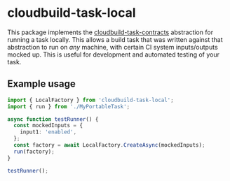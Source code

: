# cloudbuild-task-local

This package implements the [cloudbuild-task-contracts](https://www.npmjs.com/package/cloudbuild-task-contracts) abstraction
for running a task locally.
This allows a build task that was written against that abstraction to run on *any* machine, with certain CI system
inputs/outputs mocked up.
This is useful for development and automated testing of your task.

## Example usage

```ts
import { LocalFactory } from 'cloudbuild-task-local';
import { run } from './MyPortableTask';

async function testRunner() {
  const mockedInputs = {
    input1: 'enabled',
  };
  const factory = await LocalFactory.CreateAsync(mockedInputs);
  run(factory);
}

testRunner();
```
